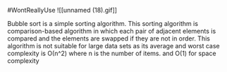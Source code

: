 #WontReallyUse 
![[unnamed (18).gif]]

Bubble sort is a simple sorting algorithm. This sorting algorithm is comparison-based algorithm in which each pair of adjacent elements is compared and the elements are swapped if they are not in order. This algorithm is not suitable for large data sets as its average and worst case complexity is Ο(n^2) where n is the number of items. and O(1) for space complexity